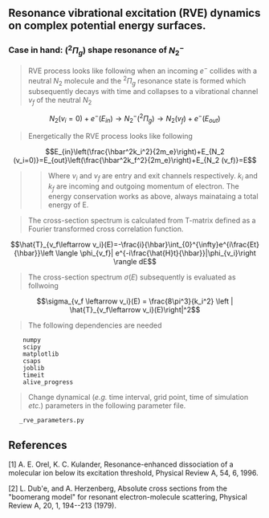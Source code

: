 ## Resonance vibrational excitation (**RVE**) dynamics on complex potential energy surfaces.
### Case in hand: **$(^2\Pi_g)$** shape resonance of $N_2^-$

> RVE process looks like following when an incoming $e^-$ collides with a neutral $N_2$ molecule and the $^2\Pi_g$ resonance state is formed which subsequently decays with time and collapses to a vibrational channel $v_f$ of the neutral $N_2$

```math
N_2(v_i=0)+e^-(E_{in}) \rightarrow N_2^-(^2\Pi_g)\rightarrow N_2(v_f)+e^-(E_{out})
```

> Energetically the RVE process looks like following

```math
E_{in}\left(\frac{\hbar^2k_i^2}{2m_e}\right)+E_{N_2 (v_i=0)}=E_{out}\left(\frac{\hbar^2k_f^2}{2m_e}\right)+E_{N_2 (v_f)}=E
```

>> Where $v_i$ and $v_f$ are entry and exit channels respectively. $k_i$ and $k_f$ are incoming and outgoing momentum of electron. The energy conservation works as above, always mainataing a total energy of E.

> The cross-section spectrum is calculated from T-matrix defined as a Fourier transformed cross correlation function.

```math
\hat{T}_{v_f\leftarrow v_i}(E)=-\frac{i}{\hbar}\int_{0}^{\infty}e^{i\frac{Et}{\hbar}}\left \langle \phi_{v_f}| e^{-i\frac{\hat{H}t}{\hbar}}|\phi_{v_i}\right \rangle dE
```
> The cross-section spectrum $\sigma(E)$ subsequently is evaluated as follwoing

```math
\sigma_{v_f \leftarrow v_i}(E) = \frac{8\pi^3}{k_i^2} \left | \hat{T}_{v_f\leftarrow v_i}(E)\right|^2
```

> The following dependencies are needed

        numpy 
        scipy
        matplotlib
        csaps
        joblib
        timeit
        alive_progress

> Change dynamical (*e.g.* time interval, grid point, time of simulation *etc.*) parameters in the following parameter file.

       _rve_parameters.py
       

## References
<a id="1">[1]</a> 
A. E. Orel, K. C. Kulander, 
Resonance-enhanced dissociation of a molecular ion below its excitation threshold, 
Physical Review A, 54, 6, 1996.

<a id="2">[2]</a> 
 L. Dub\'e, and A. Herzenberg,
Absolute cross sections from the "boomerang model" for resonant electron-molecule scattering,
Physical Review A, 20, 1, 194--213 (1979).

